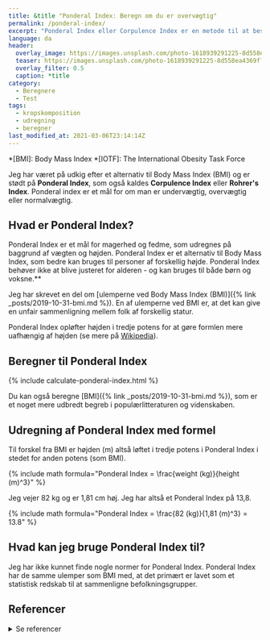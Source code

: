 ```yaml
---
title: &title "Ponderal Index: Beregn om du er overvægtig"
permalink: /ponderal-index/
excerpt: "Ponderal Index eller Corpulence Index er en metode til at bestemme om man er overvægtig. Det er et alternativ til BMI. Se vores gratis beregner, formler og tabeller for børn og voksne."
language: da
header:
  overlay_image: https://images.unsplash.com/photo-1618939291225-8d558ea4369f?ixlib=rb-1.2.1&ixid=MnwxMjA3fDB8MHxwaG90by1wYWdlfHx8fGVufDB8fHx8&auto=format&fit=crop&h=630&w=1200&q=10
  teaser: https://images.unsplash.com/photo-1618939291225-8d558ea4369f?ixlib=rb-1.2.1&ixid=MnwxMjA3fDB8MHxwaG90by1wYWdlfHx8fGVufDB8fHx8&auto=format&fit=crop&h=300&w=400&q=10
  overlay_filter: 0.5
  caption: *title
category:
  - Beregnere
  - Test
tags:
  - kropskomposition
  - udregning
  - beregner
last_modified_at: 2021-03-06T23:14:14Z
---
```


*[BMI]: Body Mass Index
*[IOTF]: The International Obesity Task Force

Jeg har været på udkig efter et alternativ til Body Mass Index (BMI) og er stødt på **Ponderal Index**, som også kaldes **Corpulence Index** eller **Rohrer's Index**. Ponderal index er et mål for om man er undervægtig, overvægtig eller normalvægtig.

## Hvad er Ponderal Index?

Ponderal Index er et mål for magerhed og fedme, som udregnes på baggrund af vægten og højden. Ponderal Index er et alternativ til Body Mass Index, som bedre kan bruges til personer af forskellig højde. Ponderal Index behøver ikke at blive justeret for alderen - og kan bruges til både børn og voksne.**

Jeg har skrevet en del om [ulemperne ved Body Mass Index (BMI)]({% link _posts/2019-10-31-bmi.md %}). En af ulemperne ved BMI er, at det kan give en unfair sammenligning mellem folk af forskellig statur. 

Ponderal Index opløfter højden i tredje potens for at gøre formlen mere uafhængig af højden (se mere på [Wikipedia](https://en.wikipedia.org/wiki/Corpulence_index)).

## Beregner til Ponderal Index

{% include calculate-ponderal-index.html %}

Du kan også beregne [BMI]({% link _posts/2019-10-31-bmi.md %}), som er et noget mere udbredt begreb i populærlitteraturen og videnskaben.

## Udregning af Ponderal Index med formel

Til forskel fra BMI er højden (m) altså løftet i tredje potens i Ponderal Index i stedet for anden potens (som BMI).

{% include math formula="Ponderal Index = \frac{weight (kg)}{height (m)^3}" %}

Jeg vejer 82 kg og er 1,81 cm høj. Jeg har altså et Ponderal Index på 13,8.

{% include math formula="Ponderal Index = \frac{82 (kg)}{1,81 (m)^3} = 13.8" %}

## Hvad kan jeg bruge Ponderal Index til?

Jeg har ikke kunnet finde nogle normer for Ponderal Index. Ponderal Index har de samme ulemper som BMI med, at det primært er lavet som et statistisk redskab til at sammenligne befolkningsgrupper.

## Referencer

<details markdown="1">
  <summary>Se referencer</summary>

- Günther, B. 1975. “Dimensional Analysis and Theory of Biological Similarity”. Physiological Reviews 55 (4): 659–99. <https://doi.org/10.1152/physrev.1975.55.4.659>.
- Der Index der Körperfülle als Maß des Ernährungszustandes. F. Rohrer. Münchner Med. Wschr. 68(1921), 580-582
</details>
